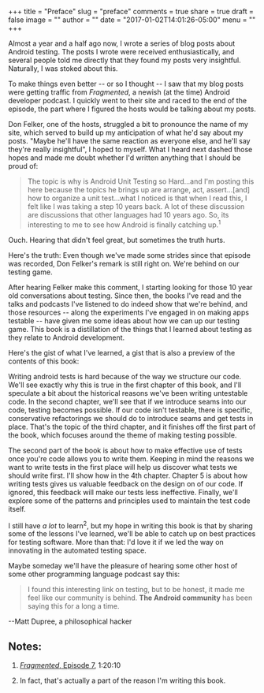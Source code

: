 +++
title = "Preface"
slug = "preface"
comments = true
share = true
draft = false
image = ""
author = ""
date = "2017-01-02T14:01:26-05:00"
menu = ""
+++

Almost a year and a half ago now, I wrote a series of blog posts about Android testing. The posts I wrote were received enthusiastically, and several people told me directly that they found my posts very insightful. Naturally, I was stoked about this.

To make things even better -- or so I thought -- I saw that my blog posts were getting traffic from *Fragmented*, a newish (at the time) Android developer podcast. I quickly went to their site and raced to the end of the episode, the part where I figured the hosts would be talking about my posts.

Don Felker, one of the hosts, struggled a bit to pronounce the name of my site, which served to build up my anticipation of what he'd say about my posts. "Maybe he'll have the same reaction as everyone else, and he'll say they're really insightful", I hoped to myself. What I heard next dashed those hopes and made me doubt whether I'd written anything that I should be proud of:

>The topic is why is Android Unit Testing so Hard...and I'm posting this here because the topics he brings up are arrange, act, assert...[and] how to organize a unit test...what I noticed is that when I read this, I felt like I was taking a step 10 years back. A lot of these discussion are discussions that other languages had 10 years ago. So, its interesting to me to see how Android is finally catching up.<sup>1</sup>

Ouch. Hearing that didn't feel great, but sometimes the truth hurts.

Here's the truth: Even though we've made some strides since that episode was recorded, Don Felker's remark is still right on. We're behind on our testing game.

After hearing Felker make this comment, I starting looking for those 10 year old conversations about testing. Since then, the books I've read and the talks and podcasts I've listened to do indeed show that we're behind, and those resources -- along the experiments I've engaged in on making apps testable -- have given me some ideas about how we can up our testing game. This book is a distillation of the things that I learned about testing as they relate to Android development.

Here's the gist of what I've learned, a gist that is also a preview of the contents of this book:

Writing android tests is hard because of the way we structure our code. We'll see exactly why this is true in the first chapter of this book, and I'll speculate a bit about the historical reasons we've been writing untestable code. In the second chapter, we'll see that if we introduce seams into our code, testing becomes possible. If our code isn't testable, there is specific, conservative refactorings we should do to introduce seams and get tests in place. That's the topic of the third chapter, and it finishes off the first part of the book, which focuses around the theme of making testing possible.

The second part of the book is about how to make effective use of tests once you're code allows you to write them. Keeping in mind the reasons we want to write tests in the first place will help us discover what tests we should write first. I'll show how in the 4th chapter. Chapter 5 is about how writing tests gives us valuable feedback on the design on of our code. If ignored, this feedback will make our tests less ineffective. Finally, we'll explore some of the patterns and principles used to maintain the test code itself.

I still have *a lot* to learn<sup>2</sup>, but my hope in writing this book is that by sharing some of the lessons I've learned, we'll be able to catch up on best practices for testing software. More than that: I'd love it if we led the way on innovating in the automated testing space.

Maybe someday we'll have the pleasure of hearing some other host of some other programming language podcast say this:

>I found this interesting link on testing, but to be honest, it made me feel like our community is behind. **The Android community** has been saying this for a long a time.

--Matt Dupree, a philosophical hacker

## Notes:

1. [*Fragmented*, Episode 7](http://fragmentedpodcast.com/episodes/7/), 1:20:10

1. In fact, that's actually a part of the reason I'm writing this book.
